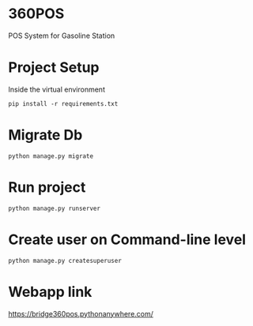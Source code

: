 # 360POS
POS System for Gasoline Station

# Project Setup
Inside the virtual environment
```
pip install -r requirements.txt
```

# Migrate Db
```
python manage.py migrate
```

# Run project
```
python manage.py runserver
```

# Create user on Command-line level
```
python manage.py createsuperuser
```

# Webapp link 
https://bridge360pos.pythonanywhere.com/
